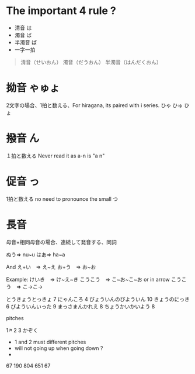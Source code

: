 # The important 4 rule ?
- 清音 は
- 濁音 ば
- 半濁音 ぱ
- 一字一拍
> 清音（せいおん）
> 濁音（だうおん）
> 半濁音（はんだくおん）
# 拗音 ゃゅょ
2文字の場合、1拍と数える、For hiragana, its paired with i series.
ひゃ ひゅ ひょ

# 撥音 ん
１拍と数える
Never read it as a-n is "a n"

# 促音 っ
1拍と数える
no need to pronounce the small つ

# 長音 
母音+相同母音の場合、連続して発音する、同詞

ぬう=> nu~u
はあ=> ha~a

And
え+い　=> え~え
お+う　=> お~お

Example:
けいき　=> け~え~き
こうこう　=> こ~お~こ~お
or in arrow
こうこう　=> こ$\rightarrow$こ$\rightarrow$

とうきょうとっきょ 7
にゃんころ 4
びょういんのびよういん 10
きょうのにっき 6
びよういんいった 9
まっさまんかれえ 8
ちょうかいかいよう 8

pitches

1↗ 2  3
かぞく

- 1 and 2 must different pitches
- will not going up when going down ?
- 
67 
190
804
651
67 